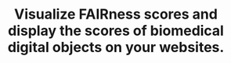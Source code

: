 ---
title: Visualize FAIRness scores and display the scores of biomedical digital objects on your websites.
blurb: AIR Assessment using FAIRshake user narrative
user-stories:

---
